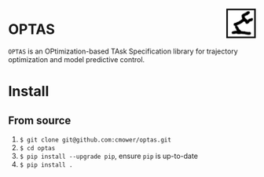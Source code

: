 <p align="center">
  <img src="doc/logo.png" width="60" align="right">
</p>

# OPTAS

`OPTAS` is an OPtimization-based TAsk Specification library for trajectory optimization and model predictive control.

# Install

## From source

1. `$ git clone git@github.com:cmower/optas.git`
2. `$ cd optas`
3. `$ pip install --upgrade pip`, ensure `pip` is up-to-date
4. `$ pip install .`
